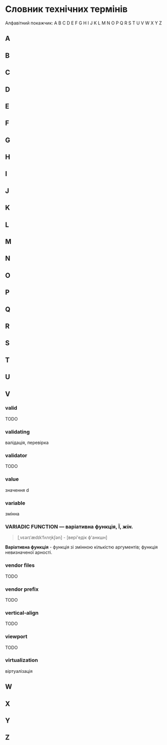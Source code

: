 # Словник технічних термінів

Алфавітний покажчик: A B C D E F G H I J K L M N O P Q R S T U V W X Y Z

## A

## B

## C

## D

## E

## F

## G

## H

## I

## J

## K

## L

## M

## N

## O

## P

## Q

## R

## S

## T

## U

## V

### valid

TODO

### validating

валідація, перевірка

### validator

TODO

### value

значення d

### variable

змі́нна

### **VARIADIC FUNCTION** — **варіативна функція**, **Ї**, _**жін.**_

>[ˌvɛərɪˈædɪkˈfʌnŋkʃən] - [вері'едік ф'анкшн]

**Варіативна функція** - функція зі змінною кількістю аргументів; функція невизначеної арності.

### vendor files

TODO

### vendor prefix

TODO

### vertical-align

TODO

### viewport

TODO

### virtualization

віртуалізація

## W

## X

## Y

## Z
